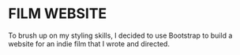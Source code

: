 # FILM WEBSITE

To brush up on my styling skills, I decided to use Bootstrap to build a website for an indie film that I wrote and directed.
